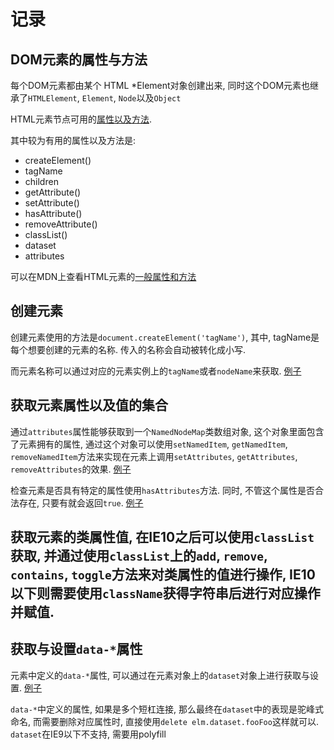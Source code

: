 # 记录

## DOM元素的属性与方法

每个DOM元素都由某个 HTML *Element对象创建出来, 同时这个DOM元素也继承了`HTMLElement`, `Element`, `Node`以及`Object`

HTML元素节点可用的[属性以及方法][1].

其中较为有用的属性以及方法是:

- createElement()
- tagName
- children
- getAttribute()
- setAttribute()
- hasAttribute()
- removeAttribute()
- classList()
- dataset
- attributes

可以在MDN上查看HTML元素的[一般属性和方法][mdn api list]

## 创建元素

创建元素使用的方法是`document.createElement('tagName')`, 其中, tagName是每个想要创建的元素的名称. 传入的名称会自动被转化成小写.

而元素名称可以通过对应的元素实例上的`tagName`或者`nodeName`来获取. [例子][2]

## 获取元素属性以及值的集合

通过`attributes`属性能够获取到一个`NamedNodeMap`类数组对象, 这个对象里面包含了元素拥有的属性, 通过这个对象可以使用`setNamedItem`, `getNamedItem`, `removeNamedItem`方法来实现在元素上调用`setAttributes`, `getAttributes`, `removeAttributes`的效果. [例子][3]

检查元素是否具有特定的属性使用`hasAttributes`方法. 同时, 不管这个属性是否合法存在, 只要有就会返回`true`. [例子][4]

## 获取元素的类属性值, 在IE10之后可以使用`classList`获取, 并通过使用`classList`上的`add`, `remove`, `contains`, `toggle`方法来对类属性的值进行操作, IE10以下则需要使用`className`获得字符串后进行对应操作并赋值.

## 获取与设置`data-*`属性

元素中定义的`data-*`属性, 可以通过在元素对象上的`dataset`对象上进行获取与设置. [例子][5]

`data-*`中定义的属性, 如果是多个短杠连接, 那么最终在`dataset`中的表现是驼峰式命名, 而需要删除对应属性时, 直接使用`delete elm.dataset.fooFoo`这样就可以. `dataset`在IE9以下不支持, 需要用polyfill

[1]:    ./exec/1.html
[2]:    ./exec/2.html
[3]:    ./exec/3.html
[4]:    ./exec/4.html
[5]:    ./exec/5.html
[mdn api list]:    https://developer.mozilla.org/en-US/docs/Web/API/element
